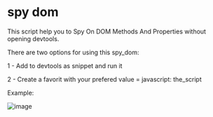 # spy dom

This script help you to Spy On DOM Methods And Properties without opening devtools. 

There are two options for using this spy_dom: 

1 - Add to devtools as snippet and run it


2 - Create a favorit with your prefered
value = javascript: the_script


Example: 



![image](https://user-images.githubusercontent.com/15236190/217824151-2b4b684a-d844-41ef-bbe1-2c0395399502.png)
